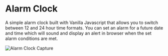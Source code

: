 # Alarm Clock

A simple alarm clock built with Vanilla Javascript that allows you to switch between 12 and 24 hour time formats. You can set an alarm for a future date and time which will sound and display an alert in browser when the set alarm conditions are met.

![Alarm Clock Capture](https://user-images.githubusercontent.com/91640914/183953680-ba84890b-ea8e-4486-91af-efcbea65cb5f.PNG)
